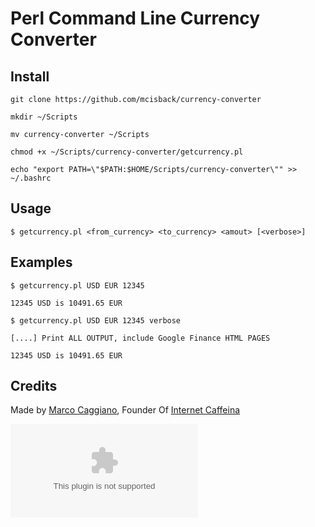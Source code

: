 # Perl Command Line Currency Converter


## Install

    git clone https://github.com/mcisback/currency-converter
    
    mkdir ~/Scripts

    mv currency-converter ~/Scripts

    chmod +x ~/Scripts/currency-converter/getcurrency.pl

    echo "export PATH=\"$PATH:$HOME/Scripts/currency-converter\"" >> ~/.bashrc

## Usage

    $ getcurrency.pl <from_currency> <to_currency> <amout> [<verbose>]

## Examples

    $ getcurrency.pl USD EUR 12345
    
    12345 USD is 10491.65 EUR

    $ getcurrency.pl USD EUR 12345 verbose

    [....] Print ALL OUTPUT, include Google Finance HTML PAGES

    12345 USD is 10491.65 EUR

## Credits

Made by [Marco Caggiano](https://www.marcocaggiano.com "Marco Caggiano Website"), Founder Of [Internet Caffeina](https://www.internetcaffeina.com "Internet Caffeina")

![](http://nojsstats.appspot.com/UA-109694665-1/github.com)



